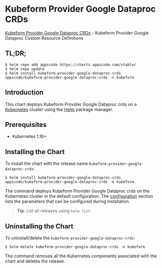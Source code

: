 # Kubeform Provider Google Dataproc CRDs

[Kubeform Provider Google Dataproc CRDs](https://github.com/kubeform) - Kubeform Provider Google Dataproc Custom Resource Definitions

## TL;DR;

```console
$ helm repo add appscode https://charts.appscode.com/stable/
$ helm repo update
$ helm install kubeform-provider-google-dataproc-crds appscode/kubeform-provider-google-dataproc-crds -n kubeform
```

## Introduction

This chart deploys Kubeform Provider Google Dataproc crds on a [Kubernetes](http://kubernetes.io) cluster using the [Helm](https://helm.sh) package manager.

## Prerequisites

- Kubernetes 1.16+

## Installing the Chart

To install the chart with the release name `kubeform-provider-google-dataproc-crds`:

```console
$ helm install kubeform-provider-google-dataproc-crds appscode/kubeform-provider-google-dataproc-crds -n kubeform
```

The command deploys Kubeform Provider Google Dataproc crds on the Kubernetes cluster in the default configuration. The [configuration](#configuration) section lists the parameters that can be configured during installation.

> **Tip**: List all releases using `helm list`

## Uninstalling the Chart

To uninstall/delete the `kubeform-provider-google-dataproc-crds`:

```console
$ helm delete kubeform-provider-google-dataproc-crds -n kubeform
```

The command removes all the Kubernetes components associated with the chart and deletes the release.



